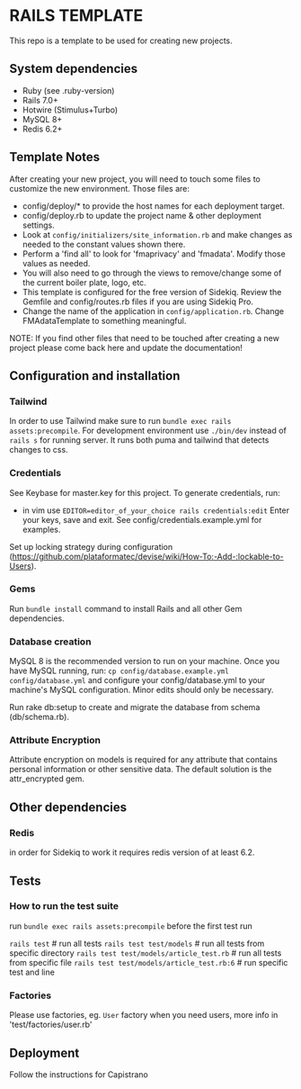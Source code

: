 # RAILS TEMPLATE 
This repo is a template to be used for creating new projects.

## System dependencies                                                                                                                                  
  - Ruby (see .ruby-version)
  - Rails 7.0+
  - Hotwire (Stimulus+Turbo)
  - MySQL 8+  
  - Redis 6.2+

## Template Notes
After creating your new project, you will need to touch some files to customize the new environment. Those files are:  

- config/deploy/* to provide the host names for each deployment target.
- config/deploy.rb to update the project name & other deployment settings.
- Look at `config/initializers/site_information.rb` and make changes as needed to the constant values shown there.
- Perform a 'find all' to look for 'fmaprivacy' and 'fmadata'. Modify those values as needed.
- You will also need to go through the views to remove/change some of the current boiler plate, logo, etc.
- This template is configured for the free version of Sidekiq. Review the Gemfile and config/routes.rb files if you are using Sidekiq Pro.
- Change the name of the application in `config/application.rb`. Change FMAdataTemplate to something meaningful.

NOTE: If you find other files that need to be touched after creating a new project please come back here and update the documentation!

## Configuration and installation

### Tailwind

In order to use Tailwind make sure to run `bundle exec rails assets:precompile`.
For development environment use `./bin/dev` instead of `rails s` for running server. It runs both puma and tailwind
that detects changes to css. 

### Credentials 

See Keybase for master.key for this project.
To generate credentials, run:
  - in vim use `EDITOR=editor_of_your_choice rails credentials:edit`
Enter your keys, save and exit. See config/credentials.example.yml for examples.

Set up locking strategy during configuration (https://github.com/plataformatec/devise/wiki/How-To:-Add-:lockable-to-Users).

### Gems

Run `bundle install` command to install Rails and all other Gem dependencies. 

### Database creation

MySQL 8 is the recommended version to run on your machine. Once you have MySQL running, run:
  `cp config/database.example.yml config/database.yml`
and configure your config/database.yml to your machine's MySQL configuration. Minor edits should only be necessary.

Run rake db:setup to create and migrate the database from schema (db/schema.rb).

### Attribute Encryption
Attribute encryption on models is required for any attribute that contains personal information or other sensitive data. The default solution is the attr_encrypted gem.

## Other dependencies 

### Redis
in order for Sidekiq to work it requires redis version of at least 6.2.

## Tests 

### How to run the test suite
run `bundle exec rails assets:precompile` before the first test run

  `rails test` # run all tests
  `rails test test/models` # run all tests from specific directory
  `rails test test/models/article_test.rb` # run all tests from specific file
  `rails test test/models/article_test.rb:6` # run specific test and line

### Factories
Please use factories, eg. `User` factory when you need users, more info in 'test/factories/user.rb'


## Deployment
Follow the instructions for Capistrano
